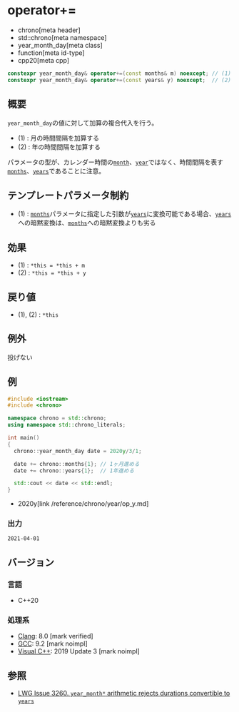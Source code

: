 # operator+=
* chrono[meta header]
* std::chrono[meta namespace]
* year_month_day[meta class]
* function[meta id-type]
* cpp20[meta cpp]

```cpp
constexpr year_month_day& operator+=(const months& m) noexcept; // (1) C++20
constexpr year_month_day& operator+=(const years& y) noexcept;  // (2) C++20
```

## 概要
`year_month_day`の値に対して加算の複合代入を行う。

- (1) : 月の時間間隔を加算する
- (2) : 年の時間間隔を加算する

パラメータの型が、カレンダー時間の[`month`](/reference/chrono/month.md)、[`year`](/reference/chrono/year.md)ではなく、時間間隔を表す[`months`](/reference/chrono/duration_aliases.md)、[`years`](/reference/chrono/duration_aliases.md)であることに注意。


## テンプレートパラメータ制約
- (1) : [`months`](/reference/chrono/duration_aliases.md)パラメータに指定した引数が[`years`](/reference/chrono/duration_aliases.md)に変換可能である場合、[`years`](/reference/chrono/duration_aliases.md)への暗黙変換は、[`months`](/reference/chrono/duration_aliases.md)への暗黙変換よりも劣る


## 効果
- (1) : `*this = *this + m`
- (2) : `*this = *this + y`


## 戻り値
- (1), (2) : `*this`


## 例外
投げない


## 例
```cpp example
#include <iostream>
#include <chrono>

namespace chrono = std::chrono;
using namespace std::chrono_literals;

int main()
{
  chrono::year_month_day date = 2020y/3/1;

  date += chrono::months{1}; // 1ヶ月進める
  date += chrono::years{1};  // 1年進める

  std::cout << date << std::endl;
}
```
* 2020y[link /reference/chrono/year/op_y.md]

### 出力
```
2021-04-01
```

## バージョン
### 言語
- C++20

### 処理系
- [Clang](/implementation.md#clang): 8.0 [mark verified]
- [GCC](/implementation.md#gcc): 9.2 [mark noimpl]
- [Visual C++](/implementation.md#visual_cpp): 2019 Update 3 [mark noimpl]


## 参照
- [LWG Issue 3260. `year_month*` arithmetic rejects durations convertible to `years`](http://www.open-std.org/jtc1/sc22/wg21/docs/papers/2020/p2117r0.html#3260)
